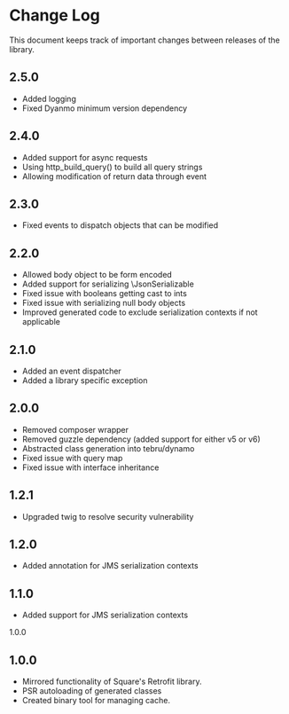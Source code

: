 Change Log
==========

This document keeps track of important changes between releases of the library.

2.5.0
------------------

* Added logging
* Fixed Dyanmo minimum version dependency

2.4.0
------------------

* Added support for async requests
* Using http_build_query() to build all query strings
* Allowing modification of return data through event

2.3.0
------------------

* Fixed events to dispatch objects that can be modified

2.2.0
------------------

* Allowed body object to be form encoded
* Added support for serializing \JsonSerializable
* Fixed issue with booleans getting cast to ints
* Fixed issue with serializing null body objects
* Improved generated code to exclude serialization contexts if not applicable

2.1.0
------------------

* Added an event dispatcher
* Added a library specific exception

2.0.0
------------------

* Removed composer wrapper
* Removed guzzle dependency (added support for either v5 or v6)
* Abstracted class generation into tebru/dynamo
* Fixed issue with query map
* Fixed issue with interface inheritance 

1.2.1
------------------

* Upgraded twig to resolve security vulnerability

1.2.0
------------------

* Added annotation for JMS serialization contexts


1.1.0
------------------

* Added support for JMS serialization contexts

1.0.0

1.0.0
------------------

* Mirrored functionality of Square's Retrofit library.
* PSR autoloading of generated classes
* Created binary tool for managing cache.
